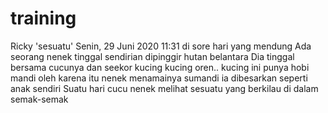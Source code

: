 # training
Ricky
'sesuatu'
Senin, 29 Juni 2020 11:31
di sore hari yang mendung
Ada seorang nenek tinggal sendirian
dipinggir hutan belantara
Dia tinggal bersama cucunya dan seekor kucing
kucing oren..
kucing ini punya hobi mandi
oleh karena itu nenek menamainya sumandi
ia dibesarkan seperti anak sendiri
Suatu hari cucu nenek melihat sesuatu yang berkilau di dalam semak-semak 